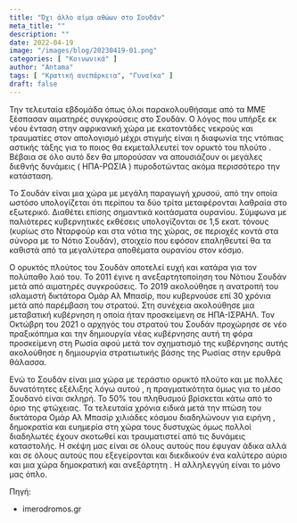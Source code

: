 ```yaml
---
title: "Όχι άλλο αίμα αθώων στο Σουδάν"
meta_title: ""
description: ""
date: 2022-04-19
image: "/images/blog/20230419-01.png"
categories: [ "Κοινωνικά" ]
author: "Antama"
tags: [ "Κρατική ανεπάρκεια", "Γυναίκα" ]
draft: false
---
```


Την τελευταία εβδομάδα όπως όλοι παρακολουθήσαμε από τα ΜΜΕ ξέσπασαν αιματηρές συγκρούσεις στο Σουδάν. Ο λόγος που
υπήρξε εκ νέου ένταση στην αφρικανική χώρα με εκατοντάδες νεκρούς και τραυματίες στον απολογισμό μέχρι στιγμής είναι η
διαφωνία της ντόπιας αστικής τάξης για το ποιος θα εκμεταλλευτεί τον ορυκτό του πλούτο . Βέβαια σε όλο αυτό δεν θα
μπορούσαν να απουσιάζουν οι μεγάλες διεθνής δυνάμεις ( ΗΠΑ-ΡΩΣΙΑ ) πυροδοτώντας ακόμα περισσότερο την κατάσταση.

Το Σουδάν είναι μια χώρα με μεγάλη παραγωγή χρυσού, από την οποία ωστόσο υπολογίζεται ότι περίπου τα δύο τρίτα
μεταφέρονται λαθραία στο εξωτερικό. Διαθέτει επίσης σημαντικά κοιτάσματα ουρανίου. Σύμφωνα με παλιότερες κυβερνητικές
εκθέσεις υπολογίζονται σε 1,5 εκατ. τόνους (κυρίως στο Νταρφούρ και στα νότια της χώρας, σε περιοχές κοντά στα σύνορα με
το Νότιο Σουδάν), στοιχείο που εφόσον επαληθευτεί θα τα καθιστά από τα μεγαλύτερα αποθέματα ουρανίου στον κόσμο.

Ο ορυκτός πλούτος του Σουδάν αποτελεί ευχή και κατάρα για τον πολύπαθο λαό του. Το 2011 έγινε η ανεξαρτητοποίηση του
Νότιου Σουδάν μετά από αιματηρές συγκρούσεις. Το 2019 ακολούθησε η ανατροπή του ισλαμιστή δικτάτορα Ομάρ Αλ Μπασίρ, που
κυβερνούσε επί 30 χρόνια μετά από παρέμβαση του στρατού. Στη συνέχεια ακολούθησε μια μεταβατική κυβέρνηση η οποία ήταν
προσκείμενη σε ΗΠΑ-ΙΣΡΑΗΛ. Τον Οκτώβρη του 2021 ο αρχηγός του στρατού του Σουδάν προχώρησε σε νέο πραξικόπημα και την
δημιουργία νέας κυβέρνησης αυτή τη φόρα προσκείμενη στη Ρωσία αφού μετά τον σχηματισμό της κυβέρνησης αυτής ακολούθησε η
δημιουργία στρατιωτικής βάσης της Ρωσίας στην ερυθρά θάλασσα.

Ενώ το Σουδάν είναι μια χώρα με τεράστιο ορυκτό πλούτο και με πολλές δυνατότητες εξέλιξης λόγω αυτού , η πραγματικότητα
όμως για το μέσο Σουδανό είναι σκληρή. Το 50% του πληθυσμού βρίσκεται κάτω από το όριο της φτώχειας. Τα τελευταία χρόνια
ειδικά μετά την πτώση του δικτάτορα Ομάρ Αλ Μπασίρ χιλιάδες κόσμου διαδηλώνουν για ειρήνη , δημοκρατία και ευημερία στη
χώρα τους δυστυχώς όμως πολλοί διαδηλωτές έχουν σκοτωθεί και τραυματιστεί από τις δυνάμεις καταστολής. Η σκέψη μας είναι
σε όλους αυτούς που έφυγαν άδικα αλλά και σε όλους αυτούς που εξεγείρονται και διεκδικούν ένα καλύτερο αύριο και μια
χώρα δημοκρατική και ανεξάρτητη . Η αλληλεγγύη είναι το μόνο μας όπλο.

Πηγή:

- imerodromos.gr
